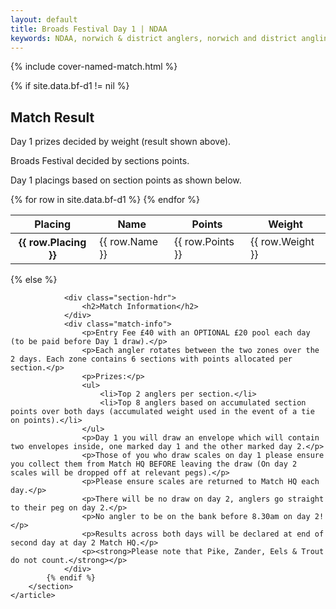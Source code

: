 ```yaml
---
layout: default
title: Broads Festival Day 1 | NDAA
keywords: NDAA, norwich & district anglers, norwich and district angling, norwich & district, matches, fishing match, match list, match calendar, match listing, ndaa broads festival 2021, ,2021 ndaa broads festival, ndaa broads festival day 1, ndaa broads festival 1
---
```


{% include cover-named-match.html %}

<main class="wrapper wrapper--padding wrapper--min-height">
    <article id="Information">
        <section>
            {% if site.data.bf-d1 != nil %}
                <div class="section-hdr">
                    <h2>Match Result</h2>
                </div>
                <div class="match-info">
                    <p>Day 1 prizes decided by weight (result shown above).</p>
                    <p>Broads Festival decided by sections points.</p>
                    <p>Day 1 placings based on section points as shown below.</p>
                </div>
                <div class="table-container">
                    <table class="match-result">
                        <thead>
                            <tr>
                                <th class="th--sticky">Placing</th>
                                <th>Name</th>
                                <th>Points</th>
                                <th>Weight</th>
                            </tr>
                        </thead>
                        <tbody>
                            {% for row in site.data.bf-d1 %}
                            <tr>
                                <th class="td--sticky td--center" data-heading="Placing">{{ row.Placing }}</th>
                                <td data-heading="Pairing">{{ row.Name }}</td>
                                <td class="td--center" data-heading="Points">{{ row.Points }}</td>
                                <td class="td--right" data-heading="Weight">{{ row.Weight }}</td>
                            </tr>
                            {% endfor %}
                        </tbody>
                    </table>
                </div>
            {% else %}

                <div class="section-hdr">
                    <h2>Match Information</h2>
                </div>
                <div class="match-info">
                    <p>Entry Fee £40 with an OPTIONAL £20 pool each day (to be paid before Day 1 draw).</p>
                    <p>Each angler rotates between the two zones over the 2 days. Each zone contains 6 sections with points allocated per section.</p>
                    <p>Prizes:</p>
                    <ul>
                        <li>Top 2 anglers per section.</li>
                        <li>Top 8 anglers based on accumulated section points over both days (accumulated weight used in the event of a tie on points).</li>
                    </ul>
                    <p>Day 1 you will draw an envelope which will contain two envelopes inside, one marked day 1 and the other marked day 2.</p>
                    <p>Those of you who draw scales on day 1 please ensure you collect them from Match HQ BEFORE leaving the draw (On day 2 scales will be dropped off at relevant pegs).</p>
                    <p>Please ensure scales are returned to Match HQ each day.</p>
                    <p>There will be no draw on day 2, anglers go straight to their peg on day 2.</p>
                    <p>No angler to be on the bank before 8.30am on day 2!</p>
                    <p>Results across both days will be declared at end of second day at day 2 Match HQ.</p>
                    <p><strong>Please note that Pike, Zander, Eels & Trout do not count.</strong></p>
                </div>
            {% endif %}
        </section>
    </article>

</main>
